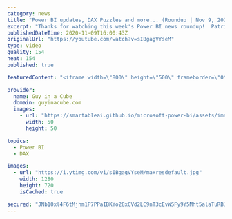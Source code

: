 ```yaml
---
category: news
title: "Power BI updates, DAX Puzzles and more... (Roundup | Nov 9, 2020)"
excerpt: "Thanks for watching this week's Power BI news roundup!  Patrick's tech video: https://guyinacu.be/whyusedaxstudio Adam's tech video: https://guyinacu.be/p2wupdates  🔴 Live Replay: https://guyinacu.be/live031  📢 Become a member: https://guyinacu.be/membership   PASS Summit 2020: https://www.pass.org/summit/2020/"
publishedDateTime: 2020-11-09T16:00:43Z
originalUrl: "https://youtube.com/watch?v=sIBgagVYseM"
type: video
quality: 154
heat: 154
published: true

featuredContent: "<iframe width=\"800\" height=\"500\" frameborder=\"0\" src=\"https://www.youtube.com/embed/sIBgagVYseM\" allow=\"accelerometer; autoplay; encrypted-media; gyroscope; picture-in-picture\" allowfullscreen></iframe>"

provider:
  name: Guy in a Cube
  domain: guyinacube.com
  images:
    - url: "https://smartableai.github.io/microsoft-power-bi/assets/images/organizations/guyinacube.com-50x50.jpg"
      width: 50
      height: 50

topics:
  - Power BI
  - DAX

images:
  - url: "https://i.ytimg.com/vi/sIBgagVYseM/maxresdefault.jpg"
    width: 1280
    height: 720
    isCached: true

secured: "JNb10xl4F6tMjhm1P7PPaIBKYo28xCVd2LC9nT3cEvWSFy9Y5Mht5alaTuRBJ185c2IJ9Ypkmox7SN9XJQx5v//q3jt5uuCjqve9z1qWaif/6g2+y+d+VcIpItF2+0Q1ltg4PHrYb7b5rguLbr8rT7Xb2w3FZlCZFdky4XNpurTSZVPPlJp7Bh/0HoVXqpeVUeODQntngtsYHG2i9rSMdbJ3+np3DoYIrPou7VNsfPiUb7b4BwDPcOSk+at4DQ1TjicoteJhoozfhlxtzcdXy4EKjopCxPisOZB65zLWOOuknenpjx57o7CyteDwM8YqOZY9iPsIZBIsaIXWCVUtM5hRCJ38Jf5QB4U97P5gS4+ObRCZc7B2RBiDkVwYYCoBaiTtW2HGCboRqKNLKLGDtYo8WTL94HSp9pcIXMjR1I0=;YWqsOB03vPEp7QZMX8Bh/Q=="
---
```


